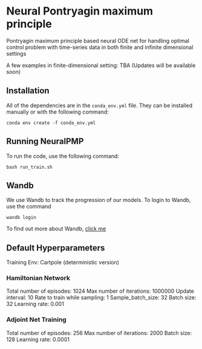 # Neural Pontryagin maximum principle
Pontryagin maximum principle based neural ODE net for handling optimal control problem with time-series data in both finite and infinite dimensional settings

A few examples in finite-dimensional setting:
TBA (Updates will be available soon)

## Installation 

All of the dependencies are in the `conda_env.yml` file. They can be installed manually or with the following command:

```
conda env create -f conda_env.yml
```

## Running NeuralPMP

To run the code, use the following command:
```
bash run_train.sh
```

## Wandb

We use Wandb to track the progression of our models. To login to Wandb, use the command
```
wandb login
```
To find out more about Wandb, [click me](https://wandb.ai/quickstart/pytorch)

## Default Hyperparameters
Training Env: Cartpole (deterministic version)
### Hamiltonian Network
Total number of episodes: 1024
Max number of iterations: 1000000
Update interval: 10
Rate to train while sampling: 1
Sample_batch_size: 32
Batch size: 32
Learning rate: 0.001

### Adjoint Net Training
Total number of episodes: 256
Max number of iterations: 2000
Batch size: 128
Learning rate: 0.0001